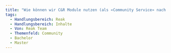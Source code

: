 ```yaml
---
title: "Wie können wir C&R Module nutzen (als «Community Service» nach innen, um bspw. auch den Campus zu beleben und eine Community um die Profession drum herum zu bilden)?"
tags:
  - Handlungsbereich: Reak
  - Handlungsbereich: Inhalte
  - Von: Reak Team
  - Themenfeld: Community
  - Bachelor
  - Master
---
```

